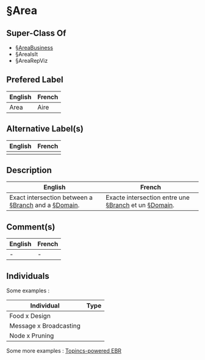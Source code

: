 
§Area
==

Super-Class Of
-
* <a href="https://github.com/iPlumb3r/EcosystemMapping/blob/master/1_Semantic/Conceptionary/%C2%A7AreaBusiness.md">§AreaBusiness</a>
* §AreaIsIt
* §AreaRepViz

Prefered Label
-
<table>
    <thead>
        <tr>
            <th>English</th>
            <th>French</th>
        </tr>
    </thead>
    <tbody>
        <tr>
            <td>Area</td>
            <td>Aire</td>
        </tr>
    </tbody>
</table>

Alternative Label(s)
-
<table>
    <thead>
        <tr>
            <th>English</th>
            <th>French</th>
        </tr>
    </thead>
    <tbody>
        <tr>
            <td></td>
            <td></td>
        </tr>
    </tbody>
</table>

Description
-
<table>
    <thead>
        <tr>
            <th>English</th>
            <th>French</th>
        </tr>
    </thead>
    <tbody>
        <tr>
            <td>Exact intersection between a <a href="https://github.com/iPlumb3r/EcosystemMapping/blob/master/1_Semantic/Conceptionary/%C2%A7Branch.md">§Branch</a> and a <a href="https://github.com/iPlumb3r/EcosystemMapping/blob/master/1_Semantic/Conceptionary/%C2%A7Domain.md">§Domain</a>.</td>
            <td>Exacte intersection entre une <a href="https://github.com/iPlumb3r/EcosystemMapping/blob/master/1_Semantic/Conceptionary/%C2%A7Branch.md">§Branch</a> et un <a href="https://github.com/iPlumb3r/EcosystemMapping/blob/master/1_Semantic/Conceptionary/%C2%A7Domain.md">§Domain</a>.</td>
        </tr>
    </tbody>
</table>

Comment(s)
-
<table>
    <thead>
        <tr>
            <th>English</th>
            <th>French</th>
        </tr>
    </thead>
    <tbody>
        <tr>
            <td>-</td>
            <td>-</td>
        </tr>
    </tbody>
</table>

Individuals
-

Some examples : 
<table>
    <thead>
        <tr>
            <th>Individual</th>
            <th>Type</th>
        </tr>
    </thead>
    <tbody>
        <tr>
            <td>Food x Design</td>
            <td></td>
        </tr>
        <tr>
            <td>Message x Broadcasting</td>
            <td></td>
        </tr>
        <tr>
            <td>Node x Pruning</td>
            <td></td>
        </tr>
    </tbody>
</table>

Some more examples : <a href="https://www.topincs.com/EntangledBootstrap/1501">Topincs-powered EBR</a>

